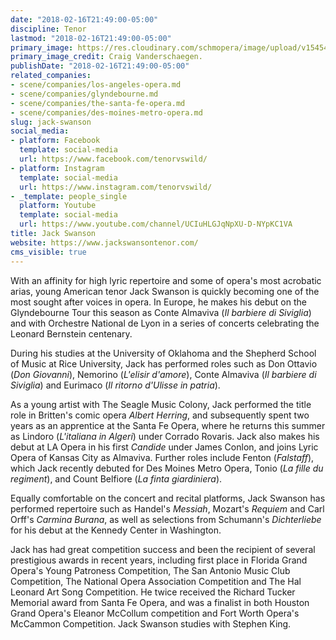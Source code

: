```yaml
---
date: "2018-02-16T21:49:00-05:00"
discipline: Tenor
lastmod: "2018-02-16T21:49:00-05:00"
primary_image: https://res.cloudinary.com/schmopera/image/upload/v1545409169/media/webhook-uploads/1518835618935/Jack%20Swanson%20(c)%20Craig%20Vanderschaegen.jpg.jpg
primary_image_credit: Craig Vanderschaegen.
publishDate: "2018-02-16T21:49:00-05:00"
related_companies:
- scene/companies/los-angeles-opera.md
- scene/companies/glyndebourne.md
- scene/companies/the-santa-fe-opera.md
- scene/companies/des-moines-metro-opera.md
slug: jack-swanson
social_media:
- platform: Facebook
  template: social-media
  url: https://www.facebook.com/tenorvswild/
- platform: Instagram
  template: social-media
  url: https://www.instagram.com/tenorvswild/
- _template: people_single
  platform: Youtube
  template: social-media
  url: https://www.youtube.com/channel/UCIuHLGJqNpXU-D-NYpKC1VA
title: Jack Swanson
website: https://www.jackswansontenor.com/
cms_visible: true
---
```


With an affinity for high lyric repertoire and some of opera's most acrobatic arias, young American tenor Jack Swanson is quickly becoming one of the most sought after voices in opera. In Europe, he makes his debut on the Glyndebourne Tour this season as Conte Almaviva (*Il barbiere di Siviglia*) and with Orchestre National de Lyon in a series of concerts celebrating the Leonard Bernstein centenary. 

During his studies at the University of Oklahoma and the Shepherd School of Music at Rice University, Jack has performed roles such as Don Ottavio (*Don Giovanni*), Nemorino (*L'elisir d'amore*), Conte Almaviva (*Il barbiere di Siviglia*) and Eurimaco (*Il ritorno d'Ulisse in patria*). 

As a young artist with The Seagle Music Colony, Jack performed the title role in Britten's comic opera *Albert Herring*, and subsequently spent two years as an apprentice at the Santa Fe Opera, where he returns this summer as Lindoro (*L'italiana in Algeri*) under Corrado Rovaris. Jack also makes his debut at LA Opera in his first *Candide* under James Conlon, and joins Lyric Opera of Kansas City as Almaviva. Further roles include Fenton (*Falstaff*), which Jack recently debuted for Des Moines Metro Opera, Tonio (*La fille du regiment*), and Count Belfiore (*La finta giardiniera*).

Equally comfortable on the concert and recital platforms, Jack Swanson has performed repertoire such as Handel's *Messiah*, Mozart's *Requiem* and Carl Orff's *Carmina Burana*, as well as selections from Schumann's *Dichterliebe* for his debut at the Kennedy Center in Washington.

Jack has had great competition success and been the recipient of several prestigious awards in recent years, including first place in Florida Grand Opera's Young Patroness Competition, The San Antonio Music Club Competition, The National Opera Association Competition and The Hal Leonard Art Song Competition. He twice received the Richard Tucker Memorial award from Santa Fe Opera, and was a finalist in both Houston Grand Opera's Eleanor McCollum competition and Fort Worth Opera's McCammon Competition. Jack Swanson studies with Stephen King.
